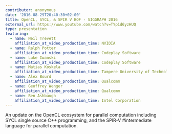 ```yaml
---
contributor: anonymous
date: '2016-08-29T20:40:30+02:00'
title: OpenCL, SYCL, & SPIR V BOF - SIGGRAPH 2016
external_url: https://www.youtube.com/watch?v=TYp1d6yzHUQ
type: presentation
featuring:
  - name: Neil Trevett
    affiliation_at_video_production_time: NVIDIA
  - name: Ralph Potter
    affiliation_at_video_production_time: Codeplay Software
  - name: Luke Iwanski
    affiliation_at_video_production_time: Codeplay Software
  - name: Matias Koskela
    affiliation_at_video_production_time: Tampere University of Technology
  - name: Alex Bourd
    affiliation_at_video_production_time: Qualcomm
  - name: Geoffrey Wenger
    affiliation_at_video_production_time: Qualcomm
  - name: Ben Ashbaugh
    affiliation_at_video_production_time: Intel Corporation
---
```


An update on the OpenCL ecosystem for parallel computation including SYCL single source C++ programming, and the SPIR-V
#intermediate language for parallel computation.
